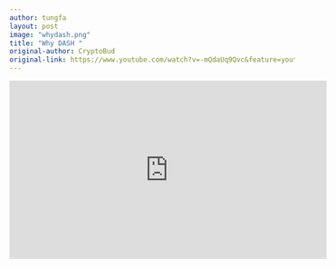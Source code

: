 ```yaml
---
author: tungfa
layout: post
image: "whydash.png"
title: "Why DASH "
original-author: CryptoBud
original-link: https://www.youtube.com/watch?v=-mQdaUq9Qvc&feature=youtu.be
---
```


<iframe width="560" height="315" src="https://www.youtube.com/embed/-mQdaUq9Qvc" frameborder="0" allowfullscreen></iframe>
